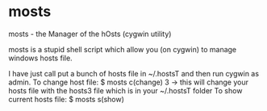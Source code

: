 # mosts
mosts - the Manager of the hOsts (cygwin utility)

mosts is a stupid shell script which allow you (on cygwin) to manage windows hosts file.

I have just call put a bunch of hosts file in ~/.hostsT and then run cygwin as admin.
To change host file: 
 $ mosts c(change) 3 -> this will change your hosts file with the hosts3 file which is in your ~/.hostsT folder
To show current hosts file:
 $ mosts s(show)

